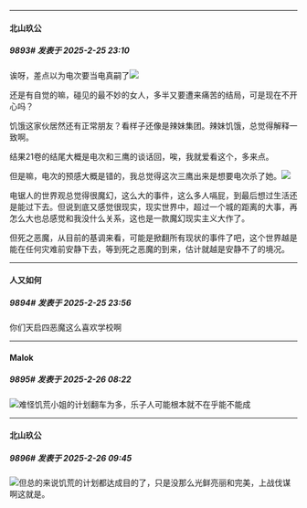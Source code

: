 ﻿
*****

####  北山玖公  
##### 9893#       发表于 2025-2-25 23:10

诶呀，差点以为电次要当电真嗣了<img src="https://static.saraba1st.com/image/smiley/face2017/067.png" referrerpolicy="no-referrer">

还是有自觉的嘛，碰见的最不妙的女人，多半又要遭来痛苦的结局，可是现在不开心吗？

饥饿这家伙居然还有正常朋友？看样子还像是辣妹集团。辣妹饥饿，总觉得解释一致啊。

结果21卷的结尾大概是电次和三鹰的谈话回，唉，我就爱看这个，多来点。

但是嘛，电次的预感大概是错的，我总觉得这次三鹰出来是想要电次杀了她。<img src="https://static.saraba1st.com/image/smiley/face2017/037.png" referrerpolicy="no-referrer">

电锯人的世界观总觉得很魔幻，这么大的事件，这么多人嗝屁，到最后想过生活还是能过下去。但说到底又感觉很现实，现实世界中，超过一个城的距离的大事，再怎么大也总感觉和我没什么关系，这也是一款魔幻现实主义大作了。

但死之恶魔，从目前的基调来看，可能是掀翻所有现状的事件了吧，这个世界越是能在任何灾难前安静下去，等到死之恶魔的到来，估计就越是安静不了的境况。


*****

####  人又如何  
##### 9894#       发表于 2025-2-25 23:56

你们天启四恶魔这么喜欢学校啊


*****

####  Malok  
##### 9895#       发表于 2025-2-26 08:22

<img src="https://static.saraba1st.com/image/smiley/face2017/067.png" referrerpolicy="no-referrer">难怪饥荒小姐的计划翻车为多，乐子人可能根本就不在乎能不能成


*****

####  北山玖公  
##### 9896#       发表于 2025-2-26 09:45

<img src="https://static.saraba1st.com/image/smiley/face2017/037.png" referrerpolicy="no-referrer">但总的来说饥荒的计划都达成目的了，只是没那么光鲜亮丽和完美，上战伐谋啊这就是。

